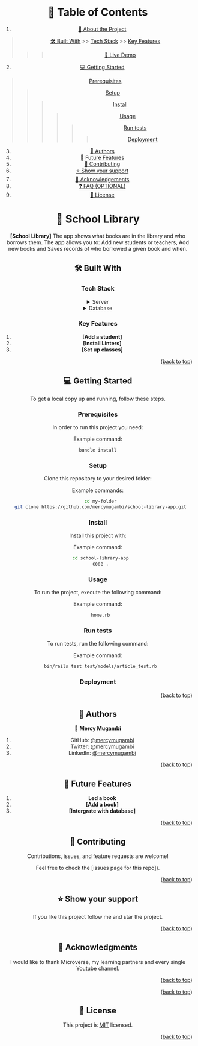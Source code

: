 <a name="readme-top"></a>

<div align="center">

<!-- TABLE OF CONTENTS -->

# 📗 Table of Contents

1. [📖 About the Project](#about-project)
  > [🛠 Built With](#built-with)
    >> [Tech Stack](#tech-stack)
    >> [Key Features](#key-features)
  >>> [🚀 Live Demo](#live-demo)
2. [💻 Getting Started](#getting-started)
  > [Prerequisites](#prerequisites)
  >> [Setup](#setup)
  >>> [Install](#install)
  >>>> [Usage](#usage)
  >>>>> [Run tests](#run-tests)
  >>>>>> [Deployment](#deployment)
3. [👥 Authors](#authors)
4. [🔭 Future Features](#future-features)
5. [🤝 Contributing](#contributing)
6. [⭐️ Show your support](#support)
7. [🙏 Acknowledgements](#acknowledgements)
8. [❓ FAQ (OPTIONAL)](#faq)
9. [📝 License](#license)

<!-- PROJECT DESCRIPTION -->

# 📖 School Library <a name="about-project"></a>

**[School Library]** The app shows what books are in the library and who borrows them. The app allows you to: Add new students or teachers, Add new books and Saves records of who borrowed a given book and when.

## 🛠 Built With <a name="built-with"></a>

### Tech Stack <a name="tech-stack"></a>

<!-- <details>
  <summary>Client</summary>
  <ul>
    <li><a href="https://reactjs.org/">React.js</a></li>
  </ul>
</details> -->

<details>
  <summary>Server</summary>
  <ul>
    <li><a href="https://ruby.com/">ruby.js</a></li>
  </ul>
</details>

<details>
<summary>Database</summary>
  <ul>
    <li><a href="https://www.postgresql.org/">PostgreSQL</a></li>
  </ul>
</details>

<!-- Features -->

### Key Features <a name="key-features"></a>

1. **[Add a student]**
2. **[Install Linters]**
3. **[Set up classes]**

<p align="right">(<a href="#readme-top">back to top</a>)</p>

<!-- LIVE DEMO -->

<!-- ## 🚀 Live Demo <a name="live-demo"></a>

> Add a link to your deployed project.

- [Live Demo Link](https://google.com) -->


<!-- GETTING STARTED -->

## 💻 Getting Started <a name="getting-started"></a>


To get a local copy up and running, follow these steps.

### Prerequisites

In order to run this project you need:


Example command:

```sh
 bundle install 
```


### Setup

Clone this repository to your desired folder:


Example commands:

```sh
  cd my-folder
  git clone https://github.com/mercymugambi/school-library-app.git
```

### Install

Install this project with:


Example command:

```sh
  cd school-library-app
  code .
```

### Usage

To run the project, execute the following command:


Example command:

```sh
  home.rb
```

### Run tests

To run tests, run the following command:


Example command:

```sh
  bin/rails test test/models/article_test.rb
```

### Deployment

<!-- You can deploy this project using:

<!--
Example:

```sh

```
 -->

<p align="right">(<a href="#readme-top">back to top</a>)</p>

<!-- AUTHORS -->

## 👥 Authors <a name="authors"></a>

👤 **Mercy Mugambi**

1. GitHub: [@mercymugambi](https://github.com/mercymugambi)
2. Twitter: [@mercymugambi](https://twitter.com/MercyMugambi15)
3. LinkedIn: [@mercymugambi](https://www.linkedin.com/in/mercymugambi/)

<p align="right">(<a href="#readme-top">back to top</a>)</p>

<!-- FUTURE FEATURES -->

## 🔭 Future Features <a name="future-features"></a>

1. **Led a book**
2. **[Add a book]**
3. **[Intergrate with database]**

<p align="right">(<a href="#readme-top">back to top</a>)</p>

<!-- CONTRIBUTING -->

## 🤝 Contributing <a name="contributing"></a>

Contributions, issues, and feature requests are welcome!

Feel free to check the [issues page for this repo]).

<p align="right">(<a href="#readme-top">back to top</a>)</p>

<!-- SUPPORT -->

## ⭐️ Show your support <a name="support"></a>

If you like this project follow me and star the project.

<p align="right">(<a href="#readme-top">back to top</a>)</p>

<!-- ACKNOWLEDGEMENTS -->

## 🙏 Acknowledgments <a name="acknowledgements"></a>

I would like to thank Microverse, my learning partners and every single Youtube channel.

<p align="right">(<a href="#readme-top">back to top</a>)</p>

<!-- FAQ (optional) -->

<p align="right">(<a href="#readme-top">back to top</a>)</p>

<!-- LICENSE -->

## 📝 License <a name="license"></a>

This project is [MIT](./LICENSE) licensed.

<p align="right">(<a href="#readme-top">back to top</a>)</p>
